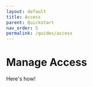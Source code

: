 ```yaml
---
layout: default
title: Access
parent: Quickstart
nav_order: 5
permalink: /guides/access
---
```


# Manage Access

Here's how!
